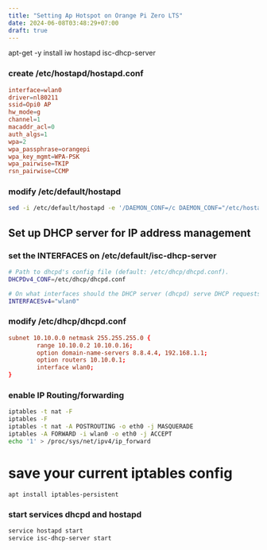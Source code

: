 ```yaml
---
title: "Setting Ap Hotspot on Orange Pi Zero LTS"
date: 2024-06-08T03:48:29+07:00
draft: true
---
```


apt-get -y install iw hostapd isc-dhcp-server

### create /etc/hostapd/hostapd.conf

```conf
interface=wlan0
driver=nl80211
ssid=Opi0 AP
hw_mode=g
channel=1
macaddr_acl=0
auth_algs=1
wpa=2
wpa_passphrase=orangepi
wpa_key_mgmt=WPA-PSK
wpa_pairwise=TKIP
rsn_pairwise=CCMP
```

### modify /etc/default/hostapd

```sh
sed -i /etc/default/hostapd -e '/DAEMON_CONF=/c DAEMON_CONF="/etc/hostapd/hostapd.conf"'
```

## Set up DHCP server for IP address management
### set the INTERFACES on /etc/default/isc-dhcp-server

```bash
# Path to dhcpd's config file (default: /etc/dhcp/dhcpd.conf).
DHCPDv4_CONF=/etc/dhcp/dhcpd.conf

# On what interfaces should the DHCP server (dhcpd) serve DHCP requests?
INTERFACESv4="wlan0"
```

### modify /etc/dhcp/dhcpd.conf
```conf
subnet 10.10.0.0 netmask 255.255.255.0 {
        range 10.10.0.2 10.10.0.16;
        option domain-name-servers 8.8.4.4, 192.168.1.1;
        option routers 10.10.0.1;
        interface wlan0;
}
```
 ### enable IP Routing/forwarding
``` bash
iptables -t nat -F
iptables -F
iptables -t nat -A POSTROUTING -o eth0 -j MASQUERADE
iptables -A FORWARD -i wlan0 -o eth0 -j ACCEPT
echo '1' > /proc/sys/net/ipv4/ip_forward
```
# save your current iptables config
```
apt install iptables-persistent
```

### start services dhcpd and hostapd
```bash
service hostapd start
service isc-dhcp-server start
```


